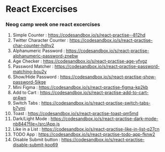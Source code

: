 # React Excercises
### Neog camp week one react excercises
1) Simple Counter : https://codesandbox.io/s/react-practise--812hd
2) Twitter Character Counter : https://codesandbox.io/s/react-practise-char-counter-hdhv2
3) Alphanumeric Password : https://codesandbox.io/s/react-practise-alphanumeric-password-znebw
4) Age Checker : https://codesandbox.io/s/react-practise-age-yfvgz
5) Password Matcher : https://codesandbox.io/s/react-practise-password-matching-bou2y
6) Show/Hide Password : https://codesandbox.io/s/react-practise-show-password-5ikge
7) Mini Figma : https://codesandbox.io/s/react-practise-figma-kp2kb
8) Add to Cart : https://codesandbox.io/s/react-practise-add-to-cart-qr4wn
9) Switch Tabs : https://codesandbox.io/s/react-practise-switch-tabs-b7ymi
10) Toast : https://codesandbox.io/s/react-practise-toast-qm5md
11) Dark/Light Mode : https://codesandbox.io/s/react-practise-dark-mode-nb844?file=/src/App.js
12) Like in a List : https://codesandbox.io/s/react-practise-like-in-list-q27cn
13) TODO App : https://codesandbox.io/s/react-practise-todo-app-fknw2
14) Disable Submit button : https://codesandbox.io/s/react-practise-disable-submit-koo69
